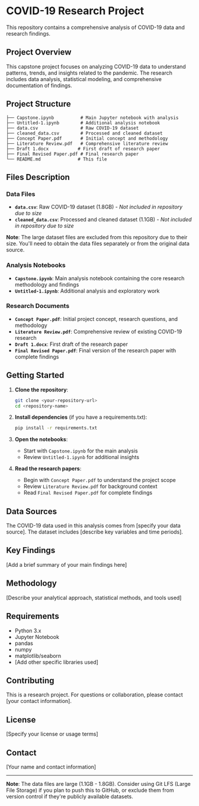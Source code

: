 # COVID-19 Research Project

This repository contains a comprehensive analysis of COVID-19 data and research findings.

## Project Overview

This capstone project focuses on analyzing COVID-19 data to understand patterns, trends, and insights related to the pandemic. The research includes data analysis, statistical modeling, and comprehensive documentation of findings.

## Project Structure

```
├── Capstone.ipynb          # Main Jupyter notebook with analysis
├── Untitled-1.ipynb        # Additional analysis notebook
├── data.csv                # Raw COVID-19 dataset
├── cleaned_data.csv        # Processed and cleaned dataset
├── Concept Paper.pdf       # Initial concept and methodology
├── Literature Review.pdf   # Comprehensive literature review
├── Draft 1.docx           # First draft of research paper
├── Final Revised Paper.pdf # Final research paper
└── README.md              # This file
```

## Files Description

### Data Files
- **`data.csv`**: Raw COVID-19 dataset (1.8GB) - *Not included in repository due to size*
- **`cleaned_data.csv`**: Processed and cleaned dataset (1.1GB) - *Not included in repository due to size*

**Note**: The large dataset files are excluded from this repository due to their size. You'll need to obtain the data files separately or from the original data source.

### Analysis Notebooks
- **`Capstone.ipynb`**: Main analysis notebook containing the core research methodology and findings
- **`Untitled-1.ipynb`**: Additional analysis and exploratory work

### Research Documents
- **`Concept Paper.pdf`**: Initial project concept, research questions, and methodology
- **`Literature Review.pdf`**: Comprehensive review of existing COVID-19 research
- **`Draft 1.docx`**: First draft of the research paper
- **`Final Revised Paper.pdf`**: Final version of the research paper with complete findings

## Getting Started

1. **Clone the repository**:
   ```bash
   git clone <your-repository-url>
   cd <repository-name>
   ```

2. **Install dependencies** (if you have a requirements.txt):
   ```bash
   pip install -r requirements.txt
   ```

3. **Open the notebooks**:
   - Start with `Capstone.ipynb` for the main analysis
   - Review `Untitled-1.ipynb` for additional insights

4. **Read the research papers**:
   - Begin with `Concept Paper.pdf` to understand the project scope
   - Review `Literature Review.pdf` for background context
   - Read `Final Revised Paper.pdf` for complete findings

## Data Sources

The COVID-19 data used in this analysis comes from [specify your data source]. The dataset includes [describe key variables and time periods].

## Key Findings

[Add a brief summary of your main findings here]

## Methodology

[Describe your analytical approach, statistical methods, and tools used]

## Requirements

- Python 3.x
- Jupyter Notebook
- pandas
- numpy
- matplotlib/seaborn
- [Add other specific libraries used]

## Contributing

This is a research project. For questions or collaboration, please contact [your contact information].

## License

[Specify your license or usage terms]

## Contact

[Your name and contact information]

---

**Note**: The data files are large (1.1GB - 1.8GB). Consider using Git LFS (Large File Storage) if you plan to push this to GitHub, or exclude them from version control if they're publicly available datasets. 